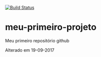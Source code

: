 [![Build Status](https://travis-ci.org/lcarlosjr/meu-primeiro-projeto.svg?branch=master)](https://travis-ci.org/lcarlosjr/meu-primeiro-projeto)

# meu-primeiro-projeto
Meu primeiro repositório github

Alterado em 19-09-2017

